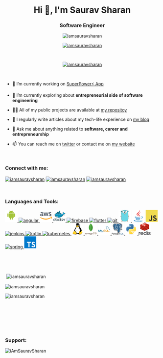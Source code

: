 <h1 align="center">Hi 👋, I'm Saurav Sharan</h1>
<h3 align="center">Software Engineer</h3>

<p align="center"> <img src="https://komarev.com/ghpvc/?username=iamsauravsharan&label=Profile%20views&color=blue&style=flat" alt="iamsauravsharan" /> </p>
<p align="center"> <a href="https://twitter.com/iamsauravsharan" target="blank"><img src="https://img.shields.io/twitter/follow/iamsauravsharan?logo=twitter&style=for-the-badge" alt="iamsauravsharan" /></a> </p>
<br>
<p align="center"> <a href="https://github.com/ryo-ma/github-profile-trophy"><img src="https://github-profile-trophy.vercel.app/?username=iamsauravsharan&theme=gitdimmed" alt="iamsauravsharan" /></a> </p>
<br>

- 🔭 I’m currently working on [SuperPower⚡ App](https://github.com/iAmSauravSharan/superpower)

- 🌱 I’m currently exploring about **entrepreneurial side of software engineering**

- 👨‍💻 All of my public projects are available at [my repositoy](https://github.com/iAmSauravSharan)

- 📝 I regularly write articles about my tech-life experience on [my blog](https://blog.sauravsharan.com)

- 💬 Ask me about anything related to **software, career and entrepreneurship**

- 📫 You can reach me on [twitter](https://twitter.com/iAmSauravSharan) or contact me
  on [my website](https://sauravsharan.com)

<!--- 📄 You can find my [resume](https://sauravsharn.com/resume.pdf)-->
<!--- 📝 I share my technical knowledge through [Coder Community blog](https://blog.coder.community) -->
<br>

 <!-- Social Links -->
<h3 align="left">Connect with me:</h3>
<p align="left">

[//]: # (<a href="https://codepen.io/iamsauravsharan" target="blank"><img align="center" src="https://raw.githubusercontent.com/rahuldkjain/github-profile-readme-generator/master/src/images/icons/Social/codepen.svg" alt="iamsauravsharan" height="30" width="40" /></a>)
<a href="https://twitter.com/iamsauravsharan" target="blank"><img align="center" src="https://raw.githubusercontent.com/rahuldkjain/github-profile-readme-generator/master/src/images/icons/Social/twitter.svg" alt="iamsauravsharan" height="30" width="40" /></a>
<a href="https://linkedin.com/in/iamsauravsharan" target="blank"><img align="center" src="https://raw.githubusercontent.com/rahuldkjain/github-profile-readme-generator/master/src/images/icons/Social/linked-in-alt.svg" alt="iamsauravsharan" height="30" width="40" /></a>
<a href="https://www.youtube.com/c/iamsauravsharan" target="blank"><img align="center" src="https://raw.githubusercontent.com/rahuldkjain/github-profile-readme-generator/master/src/images/icons/Social/youtube.svg" alt="iamsauravsharan" height="30" width="40" /></a>

[//]: # (<a href="/iamsauravsharan" target="blank"><img align="center" src="https://raw.githubusercontent.com/rahuldkjain/github-profile-readme-generator/master/src/images/icons/Social/rss.svg" alt="iamsauravsharan" height="30" width="40" /></a>)
</p>
<br>
<!-- Skills and Tools -->
<h3 align="left">Languages and Tools:</h3>
<p align="left"><a href="https://developer.android.com" target="_blank" rel="noreferrer"> <img
  src="https://raw.githubusercontent.com/devicons/devicon/master/icons/android/android-original-wordmark.svg"
  alt="android" width="40" height="40"/> </a> <a href="https://angular.io" target="_blank" rel="noreferrer"> <img
  src="https://angular.io/assets/images/logos/angular/angular.svg" alt="angular" width="40" height="40"/> </a> <a
  href="https://aws.amazon.com" target="_blank" rel="noreferrer"> <img
  src="https://raw.githubusercontent.com/devicons/devicon/master/icons/amazonwebservices/amazonwebservices-original-wordmark.svg"
  alt="aws" width="40" height="40"/> </a> <a href="https://www.docker.com/" target="_blank" rel="noreferrer"> <img
  src="https://raw.githubusercontent.com/devicons/devicon/master/icons/docker/docker-original-wordmark.svg" alt="docker"
  width="40" height="40"/> </a> <a href="https://firebase.google.com/" target="_blank" rel="noreferrer"> <img
  src="https://www.vectorlogo.zone/logos/firebase/firebase-icon.svg" alt="firebase" width="40" height="40"/> </a> <a
  href="https://flutter.dev" target="_blank" rel="noreferrer"> <img
  src="https://www.vectorlogo.zone/logos/flutterio/flutterio-icon.svg" alt="flutter" width="40" height="40"/> </a> <a
  href="https://git-scm.com/" target="_blank" rel="noreferrer"> <img
  src="https://www.vectorlogo.zone/logos/git-scm/git-scm-icon.svg" alt="git" width="40" height="40"/> </a> <a
  href="https://golang.org" target="_blank" rel="noreferrer"> <img
  src="https://raw.githubusercontent.com/devicons/devicon/master/icons/go/go-original.svg" alt="go" width="40"
  height="40"/> </a> <a href="https://www.java.com" target="_blank" rel="noreferrer"> <img
  src="https://raw.githubusercontent.com/devicons/devicon/master/icons/java/java-original.svg" alt="java" width="40"
  height="40"/> </a> <a href="https://developer.mozilla.org/en-US/docs/Web/JavaScript" target="_blank" rel="noreferrer">
  <img src="https://raw.githubusercontent.com/devicons/devicon/master/icons/javascript/javascript-original.svg"
       alt="javascript" width="40" height="40"/> </a> <a href="https://www.jenkins.io" target="_blank" rel="noreferrer">
  <img src="https://www.vectorlogo.zone/logos/jenkins/jenkins-icon.svg" alt="jenkins" width="40" height="40"/> </a> <a
  href="https://kotlinlang.org" target="_blank" rel="noreferrer"> <img
  src="https://www.vectorlogo.zone/logos/kotlinlang/kotlinlang-icon.svg" alt="kotlin" width="40" height="40"/> </a> <a
  href="https://kubernetes.io" target="_blank" rel="noreferrer"> <img
  src="https://www.vectorlogo.zone/logos/kubernetes/kubernetes-icon.svg" alt="kubernetes" width="40" height="40"/> </a>
  <a href="https://www.linux.org/" target="_blank" rel="noreferrer"> <img
    src="https://raw.githubusercontent.com/devicons/devicon/master/icons/linux/linux-original.svg" alt="linux"
    width="40" height="40"/> </a> <a href="https://www.mongodb.com/" target="_blank" rel="noreferrer"> <img
    src="https://raw.githubusercontent.com/devicons/devicon/master/icons/mongodb/mongodb-original-wordmark.svg"
    alt="mongodb" width="40" height="40"/> </a> <a href="https://www.mysql.com/" target="_blank" rel="noreferrer"> <img
    src="https://raw.githubusercontent.com/devicons/devicon/master/icons/mysql/mysql-original-wordmark.svg" alt="mysql"
    width="40" height="40"/> </a> <a href="https://www.postgresql.org" target="_blank" rel="noreferrer"> <img
    src="https://raw.githubusercontent.com/devicons/devicon/master/icons/postgresql/postgresql-original-wordmark.svg"
    alt="postgresql" width="40" height="40"/> </a> <a href="https://www.python.org" target="_blank" rel="noreferrer">
    <img src="https://raw.githubusercontent.com/devicons/devicon/master/icons/python/python-original.svg" alt="python"
         width="40" height="40"/> </a> <a href="https://redis.io" target="_blank" rel="noreferrer"> <img
    src="https://raw.githubusercontent.com/devicons/devicon/master/icons/redis/redis-original-wordmark.svg" alt="redis"
    width="40" height="40"/> </a> <a href="https://spring.io/" target="_blank" rel="noreferrer"> <img
    src="https://www.vectorlogo.zone/logos/springio/springio-icon.svg" alt="spring" width="40" height="40"/> </a> <a
    href="https://www.typescriptlang.org/" target="_blank" rel="noreferrer"> <img
    src="https://raw.githubusercontent.com/devicons/devicon/master/icons/typescript/typescript-original.svg"
    alt="typescript" width="40" height="40"/> </a></p>


<br>
<br>
<br>
<p>&nbsp;<img align="center" src="https://github-readme-stats.vercel.app/api?username=iamsauravsharan&show_icons=true&locale=en" alt="iamsauravsharan" /></p>

<p><img align="center" src="https://github-readme-streak-stats.herokuapp.com/?user=iamsauravsharan&" alt="iamsauravsharan" /></p>

<p><img align="left" src="https://github-readme-stats.vercel.app/api/top-langs?username=iamsauravsharan&show_icons=true&locale=en&layout=compact" alt="iamsauravsharan" /></p>

<br>
<br>
<br>
<br>
<br>

[//]: # (### Blogs posts)

<!-- BLOG-POST-LIST:START -->
<!-- BLOG-POST-LIST:END -->

<br>
<br>

<h3 align="left">Support:</h3>
<p><a href="https://www.buymeacoffee.com/iAmSauravSharan"> <img align="left" src="https://cdn.buymeacoffee.com/buttons/v2/default-yellow.png" height="50" width="210" alt="iAmSauravSharan" /></a></p><br><br>



<!---
iAmSauravSharan/iAmSauravSharan is a ✨ special ✨ repository because its `README.md` (this file) appears on your GitHub profile.
You can click the Preview link to take a look at your changes.
--->
